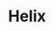 ---
git: https://github.com/helix-editor/helix
logohandle: helix-editor
sort: helix
title: Helix
website: https://helix-editor.com/
---